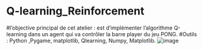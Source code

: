 # Q-learning_Reinforcement

#l’objective principal de cet atelier : est d’implémenter l’algorithme Q-learning dans un agent qui va contrôler la barre player du jeu PONG.
#Outils : Python ,Pygame, matplotlib, Qlearning, Numpy, Matplotlib.
![image](https://user-images.githubusercontent.com/101791324/232305121-5e5a87ba-40f9-42b8-bd04-710a193d5070.png)
